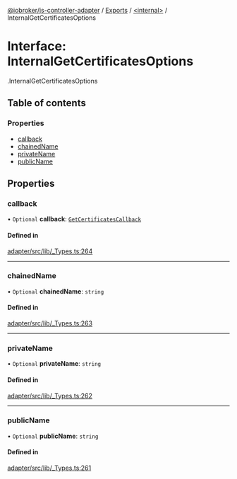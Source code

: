 [@iobroker/js-controller-adapter](../README.md) / [Exports](../modules.md) / [<internal\>](../modules/internal_.md) / InternalGetCertificatesOptions

# Interface: InternalGetCertificatesOptions

[<internal>](../modules/internal_.md).InternalGetCertificatesOptions

## Table of contents

### Properties

- [callback](internal_.InternalGetCertificatesOptions.md#callback)
- [chainedName](internal_.InternalGetCertificatesOptions.md#chainedname)
- [privateName](internal_.InternalGetCertificatesOptions.md#privatename)
- [publicName](internal_.InternalGetCertificatesOptions.md#publicname)

## Properties

### callback

• `Optional` **callback**: [`GetCertificatesCallback`](../modules/internal_.md#getcertificatescallback)

#### Defined in

[adapter/src/lib/_Types.ts:264](https://github.com/ioBroker/ioBroker.js-controller/blob/c590b2a5/packages/adapter/src/lib/_Types.ts#L264)

___

### chainedName

• `Optional` **chainedName**: `string`

#### Defined in

[adapter/src/lib/_Types.ts:263](https://github.com/ioBroker/ioBroker.js-controller/blob/c590b2a5/packages/adapter/src/lib/_Types.ts#L263)

___

### privateName

• `Optional` **privateName**: `string`

#### Defined in

[adapter/src/lib/_Types.ts:262](https://github.com/ioBroker/ioBroker.js-controller/blob/c590b2a5/packages/adapter/src/lib/_Types.ts#L262)

___

### publicName

• `Optional` **publicName**: `string`

#### Defined in

[adapter/src/lib/_Types.ts:261](https://github.com/ioBroker/ioBroker.js-controller/blob/c590b2a5/packages/adapter/src/lib/_Types.ts#L261)
